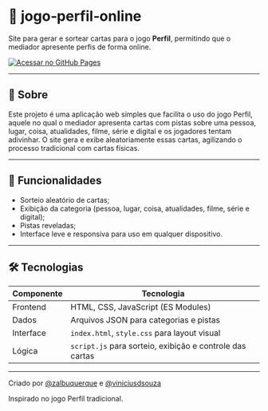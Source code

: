 # 🧩 jogo‑perfil‑online

Site para gerar e sortear cartas para o jogo **Perfil**, permitindo que o mediador apresente perfis de forma online.

[![Acessar no GitHub Pages](https://img.shields.io/badge/🔗%20Acessar%20Jogo-GitHub%20Pages-blue?style=for-the-badge)](https://zalbuquerque.github.io/perfil-game/)

---
## 📖 Sobre

Este projeto é uma aplicação web simples que facilita o uso do jogo Perfil, aquele no qual o mediador apresenta cartas com pistas sobre uma pessoa, lugar, coisa, atualidades, filme, série e digital e os jogadores tentam adivinhar. O site gera e exibe aleatoriamente essas cartas, agilizando o processo tradicional com cartas físicas.

---

## 🎯 Funcionalidades

- Sorteio aleatório de cartas;
- Exibição da categoria (pessoa, lugar, coisa, atualidades, filme, série e digital);
- Pistas reveladas;
- Interface leve e responsiva para uso em qualquer dispositivo.

---

## 🛠️ Tecnologias

| Componente          | Tecnologia                                                                |
| ------------------- | ------------------------------------------------------------------------- |
| Frontend            | HTML, CSS, JavaScript (ES Modules)                                        |
| Dados               | Arquivos JSON para categorias e pistas                                    |
| Interface           | `index.html`, `style.css` para layout visual                              |
| Lógica              | `script.js` para sorteio, exibição e controle das cartas                  |


---
Criado por [@zalbuquerque](https://github.com/zalbuquerque) e [@viniciusdsouza](https://github.com/viniciusdsouza)

Inspirado no jogo Perfil tradicional.
